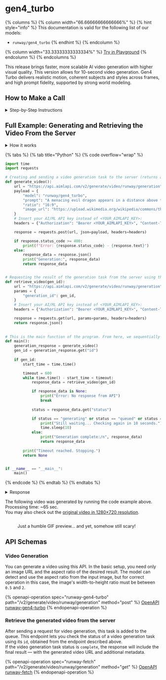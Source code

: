 # gen4\_turbo

{% columns %}
{% column width="66.66666666666666%" %}
{% hint style="info" %}
This documentation is valid for the following list of our models:

* `runway/gen4_turbo`
{% endhint %}
{% endcolumn %}

{% column width="33.33333333333334%" %}
<a href="https://aimlapi.com/app/?model=runway/gen4_turbo&#x26;mode=video" class="button primary">Try in Playground</a>
{% endcolumn %}
{% endcolumns %}

This release brings faster, more scalable AI video generation with higher visual quality. This version allows for 10-second video generation. Gen4 Turbo delivers realistic motion, coherent subjects and styles across frames, and high prompt fidelity, supported by strong world modeling.

## How to Make a Call

<details>

<summary>Step-by-Step Instructions</summary>

### :digit\_one:  Setup You Can’t Skip

:black\_small\_square:  [**Create an Account**](https://aimlapi.com/app/sign-up): Visit the AI/ML API website and create an account (if you don’t have one yet).\
:black\_small\_square:  [**Generate an API Key**](https://aimlapi.com/app/keys): After logging in, navigate to your account dashboard and generate your API key. Ensure that key is enabled on UI.

### &#x20;:digit\_two:  Copy the code example

At the bottom of this page, you'll find [a code example](gen4_turbo.md#full-example-generating-and-retrieving-the-video-from-the-server) that shows how to structure the request. Choose the code snippet in your preferred programming language and copy it into your development environment.

{% hint style="success" %}
Generating a video using this model involves sequentially calling two endpoints:&#x20;

* The first one is for creating and sending a video generation task to the server (returns a generation ID).
* The second one is for requesting the generated video from the server using the generation ID received from the first endpoint.&#x20;

The code example combines both endpoint calls.
{% endhint %}

### :digit\_three:  Modify the code example

:black\_small\_square:  Replace `<YOUR_AIMLAPI_KEY>` with your actual AI/ML API key from your account.\
:black\_small\_square:  Insert your instructions into the `prompt` field—this is what the model will do with the image.

### :digit\_four:  <sup><sub><mark style="background-color:yellow;">(Optional)<mark style="background-color:yellow;"><sub></sup> Adjust other optional parameters if needed

Only `image_url` is a required parameter for this model (and we’ve already filled it in for you in the example), but you can include optional parameters if needed to adjust the model’s behavior. Below, you can find the corresponding [API schema](gen4_turbo.md#api-schemas) ("Video Generation"), which lists all available parameters along with notes on how to use them.

### :digit\_five:  Run your modified code

Run your modified code in your development environment. Response time depends on various factors, but for simple prompts it rarely exceeds a minute.

{% hint style="success" %}
If you need a more detailed walkthrough for setting up your development environment and making a request step by step — feel free to use our [Quickstart guide](../../../quickstart/setting-up.md).
{% endhint %}

</details>

## Full Example: Generating and Retrieving the Video From the Server

<details>

<summary>How it works</summary>

Let’s take a beautiful but somewhat barren mountain landscape:

<figure><img src="https://upload.wikimedia.org/wikipedia/commons/thumb/6/68/Liebener_Spitze_SW.JPG/1280px-Liebener_Spitze_SW.JPG" alt=""><figcaption><p><a href="https://commons.wikimedia.org/wiki/File:Liebener_Spitze_SW.JPG">commons.wikimedia.org</a></p></figcaption></figure>

Then ask Gen4 Turbo to populate it with an epic reptilian creature using the following prompt:

_<mark style="background-color:blue;">"A menacing evil dragon appears in a distance above the tallest mountain, then rushes toward the camera with its jaws open, revealing massive fangs. We see it's coming"</mark>_

We combine both methods above in one program: first it sends a video generation request to the server, then it checks for results every 10 seconds.&#x20;

{% hint style="warning" %}
Don’t forget to replace `<YOUR_AIMLAPI_KEY>` with your actual AI/ML API key from your [API Key management page](https://aimlapi.com/app/keys/) — in **both** places in the code!
{% endhint %}

</details>

{% tabs %}
{% tab title="Python" %}
{% code overflow="wrap" %}
```python
import time
import requests

# Creating and sending a video generation task to the server (returns a generation ID)
def generate_video():
    url = "https://api.aimlapi.com/v2/generate/video/runway/generation"
    payload = {
        "model": "runway/gen4_turbo",
        "prompt": "A menacing evil dragon appears in a distance above the tallest mountain, then rushes toward the camera with its jaws open, revealing massive fangs. We see it's coming",
        "ratio": "16:9",
        "image_url": "https://upload.wikimedia.org/wikipedia/commons/thumb/6/68/Liebener_Spitze_SW.JPG/1280px-Liebener_Spitze_SW.JPG",
    }
    # Insert your AI/ML API key instead of <YOUR_AIMLAPI_KEY>:
    headers = {"Authorization": "Bearer <YOUR_AIMLAPI_KEY>", "Content-Type": "application/json"}

    response = requests.post(url, json=payload, headers=headers)

    if response.status_code >= 400:
        print(f"Error: {response.status_code} - {response.text}")
    else:
        response_data = response.json()
        print("Generation:", response_data)
        return response_data


# Requesting the result of the generation task from the server using the generation_id:
def retrieve_video(gen_id):
    url = "https://api.aimlapi.com/v2/generate/video/runway/generation"
    params = {
        "generation_id": gen_id,
    }
    # Insert your AI/ML API key instead of <YOUR_AIMLAPI_KEY>:
    headers = {"Authorization": "Bearer <YOUR_AIMLAPI_KEY>", "Content-Type": "application/json"}

    response = requests.get(url, params=params, headers=headers)
    return response.json()
    
    
# This is the main function of the program. From here, we sequentially call the video generation and then repeatedly request the result from the server every 10 seconds:
def main():
    generation_response = generate_video()
    gen_id = generation_response.get("id")
        
    if gen_id:
        start_time = time.time()

        timeout = 600
        while time.time() - start_time < timeout:
            response_data = retrieve_video(gen_id)

            if response_data is None:
                print("Error: No response from API")
                break
        
            status = response_data.get("status")

            if status == "generating" or status == "queued" or status == "waiting":
                print("Still waiting... Checking again in 10 seconds.")
                time.sleep(10)
            else:
                print("Generation complete:/n", response_data)
                return response_data
   
        print("Timeout reached. Stopping.")
        return None    


if __name__ == "__main__":
    main()
```
{% endcode %}
{% endtab %}
{% endtabs %}

<details>

<summary>Response</summary>

{% code overflow="wrap" %}
```json5
Generation: {'id': 'd0cddca1-e382-4625-84c9-0817a6441876', 'status': 'queued'}
Still waiting... Checking again in 10 seconds.
Still waiting... Checking again in 10 seconds.
Still waiting... Checking again in 10 seconds.
Still waiting... Checking again in 10 seconds.
Still waiting... Checking again in 10 seconds.
Still waiting... Checking again in 10 seconds.
Still waiting... Checking again in 10 seconds.
Generation complete:/n {'id': 'd0cddca1-e382-4625-84c9-0817a6441876', 'status': 'completed', 'video': ['https://cdn.aimlapi.com/wolf/704dae4c-2ec9-4390-9625-abb52c359c4f.mp4?_jwt=eyJhbGciOiJIUzI1NiIsInR5cCI6IkpXVCJ9.eyJrZXlIYXNoIjoiYjNjYzExNDU1YTJmODNmZCIsImJ1Y2tldCI6InJ1bndheS10YXNrLWFydGlmYWN0cyIsInN0YWdlIjoicHJvZCIsImV4cCI6MTc0NDU4ODgwMH0.Jzmu6gPsBTTiZecKxSSwi9qk0-KSaHIgQbIOmCKe0Lk']}
```
{% endcode %}

</details>

The following video was generated by running the code example above. Processing time: \~65 sec. \
You may also check out the [original video in 1280×720 resolution](https://drive.google.com/file/d/1vDMftEwlfspfHPbDIpc2FhuirrsyC9B-/view?usp=sharing).

<div align="left"><figure><img src="../../../.gitbook/assets/ezgif-51208c7d200818.gif" alt=""><figcaption><p>Just a humble GIF preview... and yet, somehow still scary!</p></figcaption></figure></div>

## API Schemas

### Video Generation

You can generate a video using this API. In the basic setup, you need only an image URL and the aspect ratio of the desired result. The model can detect and use the aspect ratio from the input image, but for correct operation in this case, the image's width-to-height ratio must be between `0.5` and `2`.

{% openapi-operation spec="runway-gen4-turbo" path="/v2/generate/video/runway/generation" method="post" %}
[OpenAPI runway-gen4-turbo](https://raw.githubusercontent.com/aimlapi/api-docs/refs/heads/main/docs/api-references/video-models/runway/gen4_turbo.json)
{% endopenapi-operation %}

### Retrieve the generated video from the server

After sending a request for video generation, this task is added to the queue. This endpoint lets you check the status of a video generation task using its `id`, obtained from the endpoint described above.\
If the video generation task status is `complete`, the response will include the final result — with the generated video URL and additional metadata.

{% openapi-operation spec="runway-fetch" path="/v2/generate/video/runway/generation" method="get" %}
[OpenAPI runway-fetch](https://raw.githubusercontent.com/aimlapi/api-docs/refs/heads/main/docs/api-references/video-models/runway/gen4_turbo-pair.json)
{% endopenapi-operation %}
